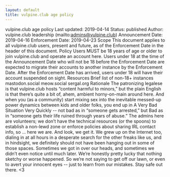 ```yaml
---
layout: default
title: vulpine.club age policy
---
```


vulpine.club age policy
Last updated: 2019-04-14
Status: published
Author: vulpine.club leadership (mailto:admins@vulpine.club)
Announcement Date: 2019-04-16
Enforcement Date: 2019-04-23
Scope
This document applies to all vulpine.club users, present and future, as of the Enforcement Date in the header of this document.
Policy
Users MUST be 18 years of age or older to join vulpine.club and operate an account here.
Users under 18 at the time of the Announcement Date who will not be 18 before the Enforcement Date are expected to migrate their accounts to another instance by the Enforcement Date.
After the Enforcement Date has arrived, users under 18 will have their account suspended on sight.
Resources
Brief list of non-18+ instances
mastodon.social
meow.social
sergal.org
Rationale
The patronizing legalese is that vulpine.club hosts “content harmful to minors,” but the plain English is that there’s quite a bit of, ahem, ambient horny-on-main around here. And when you (as a community) start mixing sex into the inevitable messed-up power dynamics between kids and older folks, you end up in A Very Bad Situation Very Quickly -- not bad as in “someone gets arrested,” but Bad as in “someone gets their life ruined through years of abuse.” The admins here are volunteers; we don’t have the technical resources (or the spoons) to establish a non-lewd zone or enforce policies about sharing IRL contact info, so … here we are.
And look, we get it. We grew up on the Internet too, dialing in at all hours in a desperate search for the other freaks like us, and in hindsight, we definitely should not have been hanging out in some of those spaces. Sometimes we got in over our heads, and sometimes we didn’t even notice until much later. We’re honestly pretty lucky that nothing sketchy or worse happened. So we’re not saying to get off our lawn, or even to avert your innocent eyes -- just to learn from our mistakes.
Stay safe out there. <3
